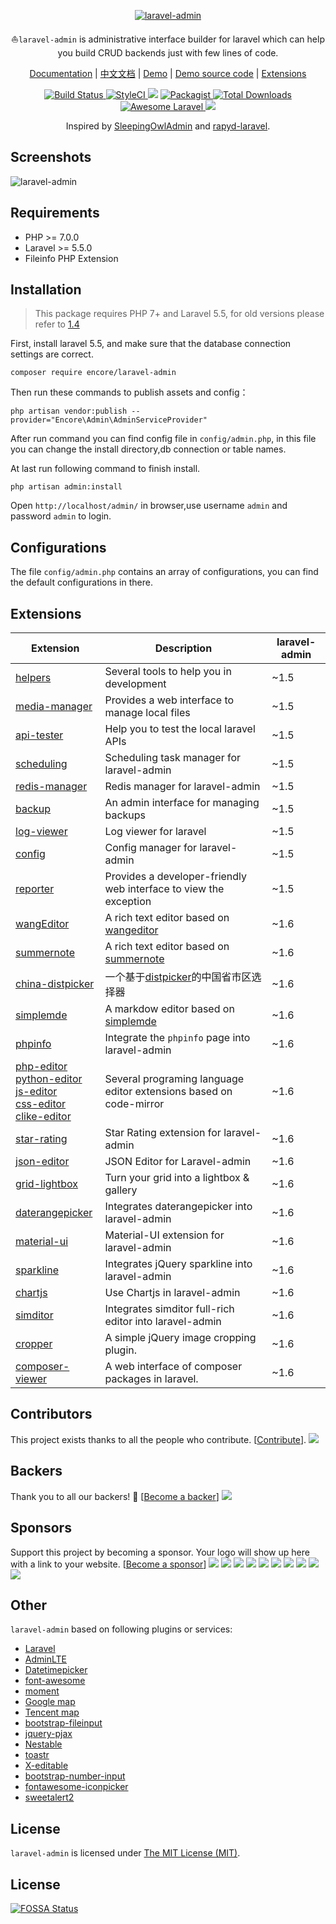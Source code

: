 <p align="center">
<a href="http://laravel-admin.org/">
<img src="http://laravel-admin.org/img/logo004.png" alt="laravel-admin">
</a>

<p align="center">⛵<code>laravel-admin</code> is administrative interface builder for laravel which can help you build CRUD backends just with few lines of code.</p>

<p align="center">
<a href="http://laravel-admin.org/docs">Documentation</a> |
<a href="http://laravel-admin.org/docs/#/zh/">中文文档</a> |
<a href="http://demo.laravel-admin.org">Demo</a> |
<a href="https://github.com/z-song/demo.laravel-admin.org">Demo source code</a> |
<a href="#extensions">Extensions</a>
</p>

<p align="center">
    <a href="https://travis-ci.org/z-song/laravel-admin">
        <img src="https://travis-ci.org/z-song/laravel-admin.svg?branch=master" alt="Build Status">
    </a>
    <a href="https://styleci.io/repos/48796179">
        <img src="https://styleci.io/repos/48796179/shield" alt="StyleCI">
    </a>
<a href="https://app.fossa.io/projects/git%2Bgithub.com%2Fartem-tverdokhlebov%2Flaravel-admin?ref=badge_shield" alt="FOSSA Status"><img src="https://app.fossa.io/api/projects/git%2Bgithub.com%2Fartem-tverdokhlebov%2Flaravel-admin.svg?type=shield"/></a>
    <a href="https://packagist.org/packages/encore/laravel-admin">
        <img src="https://img.shields.io/packagist/l/encore/laravel-admin.svg?maxAge=2592000&&style=flat-square" alt="Packagist">
    </a>
    <a href="https://packagist.org/packages/encore/laravel-admin">
        <img src="https://img.shields.io/packagist/dt/encore/laravel-admin.svg?style=flat-square" alt="Total Downloads">
    </a>
    <a href="https://github.com/z-song/laravel-admin">
        <img src="https://img.shields.io/badge/Awesome-Laravel-brightgreen.svg?style=flat-square" alt="Awesome Laravel">
    </a>
    <a href="#backers" alt="sponsors on Open Collective">
        <img src="https://opencollective.com/laravel-admin/backers/badge.svg" />
    </a> 
</div>

<p align="center">
    Inspired by <a href="https://github.com/sleeping-owl/admin" target="_blank">SleepingOwlAdmin</a> and <a href="https://github.com/zofe/rapyd-laravel" target="_blank">rapyd-laravel</a>.
</p>

Screenshots
------------

![laravel-admin](https://cloud.githubusercontent.com/assets/1479100/19625297/3b3deb64-9947-11e6-807c-cffa999004be.jpg)

Requirements
------------
 - PHP >= 7.0.0
 - Laravel >= 5.5.0
 - Fileinfo PHP Extension

Installation
------------

> This package requires PHP 7+ and Laravel 5.5, for old versions please refer to [1.4](http://laravel-admin.org/docs/v1.4/#/)

First, install laravel 5.5, and make sure that the database connection settings are correct.

```
composer require encore/laravel-admin
```

Then run these commands to publish assets and config：

```
php artisan vendor:publish --provider="Encore\Admin\AdminServiceProvider"
```
After run command you can find config file in `config/admin.php`, in this file you can change the install directory,db connection or table names.

At last run following command to finish install.
```
php artisan admin:install
```

Open `http://localhost/admin/` in browser,use username `admin` and password `admin` to login.

Configurations
------------
The file `config/admin.php` contains an array of configurations, you can find the default configurations in there.

## Extensions

| Extension                                        | Description                              | laravel-admin                              |
| ------------------------------------------------ | ---------------------------------------- |---------------------------------------- |
| [helpers](https://github.com/laravel-admin-extensions/helpers)             | Several tools to help you in development | ~1.5 |
| [media-manager](https://github.com/laravel-admin-extensions/media-manager) | Provides a web interface to manage local files          | ~1.5 |
| [api-tester](https://github.com/laravel-admin-extensions/api-tester) | Help you to test the local laravel APIs          |~1.5 |
| [scheduling](https://github.com/laravel-admin-extensions/scheduling) | Scheduling task manager for laravel-admin          |~1.5 |
| [redis-manager](https://github.com/laravel-admin-extensions/redis-manager) | Redis manager for laravel-admin          |~1.5 |
| [backup](https://github.com/laravel-admin-extensions/backup) | An admin interface for managing backups          |~1.5 |
| [log-viewer](https://github.com/laravel-admin-extensions/log-viewer) | Log viewer for laravel           |~1.5 |
| [config](https://github.com/laravel-admin-extensions/config) | Config manager for laravel-admin          |~1.5 |
| [reporter](https://github.com/laravel-admin-extensions/reporter) | Provides a developer-friendly web interface to view the exception          |~1.5 |
| [wangEditor](https://github.com/laravel-admin-extensions/wangEditor) | A rich text editor based on [wangeditor](http://www.wangeditor.com/)         |~1.6 |
| [summernote](https://github.com/laravel-admin-extensions/summernote) | A rich text editor based on [summernote](https://summernote.org/)          |~1.6 |
| [china-distpicker](https://github.com/laravel-admin-extensions/china-distpicker) | 一个基于[distpicker](https://github.com/fengyuanchen/distpicker)的中国省市区选择器          |~1.6 |
| [simplemde](https://github.com/laravel-admin-extensions/simplemde) | A markdow editor based on [simplemde](https://github.com/sparksuite/simplemde-markdown-editor)          |~1.6 |
| [phpinfo](https://github.com/laravel-admin-extensions/phpinfo) | Integrate the `phpinfo` page into laravel-admin          |~1.6 |
| [php-editor](https://github.com/laravel-admin-extensions/php-editor) <br/> [python-editor](https://github.com/laravel-admin-extensions/python-editor) <br/> [js-editor](https://github.com/laravel-admin-extensions/js-editor)<br/> [css-editor](https://github.com/laravel-admin-extensions/css-editor)<br/> [clike-editor](https://github.com/laravel-admin-extensions/clike-editor)| Several programing language editor extensions based on code-mirror          |~1.6 |
| [star-rating](https://github.com/laravel-admin-extensions/star-rating) | Star Rating extension for laravel-admin          |~1.6 |
| [json-editor](https://github.com/laravel-admin-extensions/json-editor) | JSON Editor for Laravel-admin          |~1.6 |
| [grid-lightbox](https://github.com/laravel-admin-extensions/grid-lightbox) | Turn your grid into a lightbox & gallery          |~1.6 |
| [daterangepicker](https://github.com/laravel-admin-extensions/daterangepicker) | Integrates daterangepicker into laravel-admin          |~1.6 |
| [material-ui](https://github.com/laravel-admin-extensions/material-ui) | Material-UI extension for laravel-admin          |~1.6 |
| [sparkline](https://github.com/laravel-admin-extensions/sparkline) | Integrates jQuery sparkline into laravel-admin          |~1.6 |
| [chartjs](https://github.com/laravel-admin-extensions/chartjs) | Use Chartjs in laravel-admin          |~1.6 |
| [simditor](https://github.com/laravel-admin-extensions/simditor) | Integrates simditor full-rich editor into laravel-admin          |~1.6 |
| [cropper](https://github.com/laravel-admin-extensions/cropper) | A simple jQuery image cropping plugin.          |~1.6 |
| [composer-viewer](https://github.com/laravel-admin-extensions/composer-viewer) | A web interface of composer packages in laravel.          |~1.6 |


## Contributors
 This project exists thanks to all the people who contribute. [[Contribute](CONTRIBUTING.md)].
<a href="graphs/contributors"><img src="https://opencollective.com/laravel-admin/contributors.svg?width=890&button=false" /></a>
 ## Backers
 Thank you to all our backers! 🙏 [[Become a backer](https://opencollective.com/laravel-admin#backer)]
 <a href="https://opencollective.com/laravel-admin#backers" target="_blank"><img src="https://opencollective.com/laravel-admin/backers.svg?width=890"></a>
 ## Sponsors
 Support this project by becoming a sponsor. Your logo will show up here with a link to your website. [[Become a sponsor](https://opencollective.com/laravel-admin#sponsor)]
 <a href="https://opencollective.com/laravel-admin/sponsor/0/website" target="_blank"><img src="https://opencollective.com/laravel-admin/sponsor/0/avatar.svg"></a>
<a href="https://opencollective.com/laravel-admin/sponsor/1/website" target="_blank"><img src="https://opencollective.com/laravel-admin/sponsor/1/avatar.svg"></a>
<a href="https://opencollective.com/laravel-admin/sponsor/2/website" target="_blank"><img src="https://opencollective.com/laravel-admin/sponsor/2/avatar.svg"></a>
<a href="https://opencollective.com/laravel-admin/sponsor/3/website" target="_blank"><img src="https://opencollective.com/laravel-admin/sponsor/3/avatar.svg"></a>
<a href="https://opencollective.com/laravel-admin/sponsor/4/website" target="_blank"><img src="https://opencollective.com/laravel-admin/sponsor/4/avatar.svg"></a>
<a href="https://opencollective.com/laravel-admin/sponsor/5/website" target="_blank"><img src="https://opencollective.com/laravel-admin/sponsor/5/avatar.svg"></a>
<a href="https://opencollective.com/laravel-admin/sponsor/6/website" target="_blank"><img src="https://opencollective.com/laravel-admin/sponsor/6/avatar.svg"></a>
<a href="https://opencollective.com/laravel-admin/sponsor/7/website" target="_blank"><img src="https://opencollective.com/laravel-admin/sponsor/7/avatar.svg"></a>
<a href="https://opencollective.com/laravel-admin/sponsor/8/website" target="_blank"><img src="https://opencollective.com/laravel-admin/sponsor/8/avatar.svg"></a>
<a href="https://opencollective.com/laravel-admin/sponsor/9/website" target="_blank"><img src="https://opencollective.com/laravel-admin/sponsor/9/avatar.svg"></a>

Other
------------
`laravel-admin` based on following plugins or services:

+ [Laravel](https://laravel.com/)
+ [AdminLTE](https://almsaeedstudio.com/)
+ [Datetimepicker](http://eonasdan.github.io/bootstrap-datetimepicker/)
+ [font-awesome](http://fontawesome.io)
+ [moment](http://momentjs.com/)
+ [Google map](https://www.google.com/maps)
+ [Tencent map](http://lbs.qq.com/)
+ [bootstrap-fileinput](https://github.com/kartik-v/bootstrap-fileinput)
+ [jquery-pjax](https://github.com/defunkt/jquery-pjax)
+ [Nestable](http://dbushell.github.io/Nestable/)
+ [toastr](http://codeseven.github.io/toastr/)
+ [X-editable](http://github.com/vitalets/x-editable)
+ [bootstrap-number-input](https://github.com/wpic/bootstrap-number-input)
+ [fontawesome-iconpicker](https://github.com/itsjavi/fontawesome-iconpicker)
+ [sweetalert2](https://github.com/sweetalert2/sweetalert2)

License
------------
`laravel-admin` is licensed under [The MIT License (MIT)](LICENSE).


## License
[![FOSSA Status](https://app.fossa.io/api/projects/git%2Bgithub.com%2Fartem-tverdokhlebov%2Flaravel-admin.svg?type=large)](https://app.fossa.io/projects/git%2Bgithub.com%2Fartem-tverdokhlebov%2Flaravel-admin?ref=badge_large)